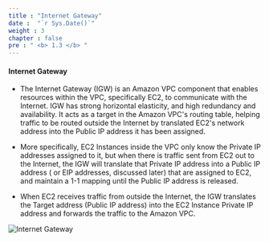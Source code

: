 ```yaml
---
title : "Internet Gateway"
date :  "`r Sys.Date()`" 
weight : 3 
chapter : false
pre : " <b> 1.3 </b> "
---
```


#### Internet Gateway

- The Internet Gateway (IGW) is an Amazon VPC component that enables resources within the VPC, specifically EC2, to communicate with the Internet. IGW has strong horizontal elasticity, and high redundancy and availability. It acts as a target in the Amazon VPC's routing table, helping traffic to be routed outside the Internet by translated EC2's network address into the Public IP address it has been assigned.

- More specifically, EC2 Instances inside the VPC only know the Private IP addresses assigned to it, but when there is traffic sent from EC2 out to the Internet, the IGW will translate that Private IP address into a Public IP address ( or EIP addresses, discussed later) that are assigned to EC2, and maintain a 1-1 mapping until the Public IP address is released. 

- When EC2 receives traffic from outside the Internet, the IGW translates the Target address (Public IP address) into the EC2 Instance Private IP address and forwards the traffic to the Amazon VPC.

![Internet Gateway](/images/1-Introduce/igw.png?featherlight=false&width=60pc)